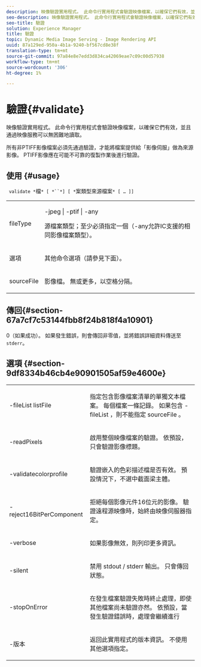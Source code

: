 ```yaml
---
description: 映像驗證實用程式。 此命令行實用程式會驗證映像檔案，以確保它們有效，並且通過映像服務可以無困難地讀取。
seo-description: 映像驗證實用程式。 此命令行實用程式會驗證映像檔案，以確保它們有效，並且通過映像服務可以無困難地讀取。
seo-title: 驗證
solution: Experience Manager
title: 驗證
topic: Dynamic Media Image Serving - Image Rendering API
uuid: 87a129ed-950a-4b1a-9240-bf567cd8e38f
translation-type: tm+mt
source-git-commit: 97a84e8e7edd3d834ca42069eae7c09c00d57938
workflow-type: tm+mt
source-wordcount: '306'
ht-degree: 1%

---
```



# 驗證{#validate}

映像驗證實用程式。 此命令行實用程式會驗證映像檔案，以確保它們有效，並且通過映像服務可以無困難地讀取。

所有非PTIFF影像檔案必須先通過驗證，才能將檔案提供給「影像伺服」做為來源影像。 PTIFF影像應在可能不可靠的復製作業後進行驗證。

## 使用 {#usage}

` validate *`檔`* [ *``*] [ *`案類型來源檔案`* [ … ]]`

<table id="simpletable_D2C6B20E1007433AB4184A73046A44F0"> 
 <tr class="strow"> 
  <td class="stentry"> <p> <span class="codeph"> <span class="varname"> fileType  </span> </span> </p> </td> 
  <td class="stentry"> <p> <span class="codeph"> -jpeg | -ptif | -any  </span> </p> <p>源檔案類型；至少必須指定一個（-any允許IC支援的相同影像檔案類型）。 </p> </td> 
 </tr> 
 <tr class="strow"> 
  <td class="stentry"> <p> <span class="codeph"> <span class="varname"> 選項  </span> </span> </p> </td> 
  <td class="stentry"> <p>其他命令選項（請參見下面）。 </p> </td> 
 </tr> 
 <tr class="strow"> 
  <td class="stentry"> <p> <span class="codeph"> <span class="varname"> sourceFile  </span> </span> </p> </td> 
  <td class="stentry"> <p> 影像檔。 無或更多，以空格分隔。 </p> </td> 
 </tr> 
</table>

## 傳回{#section-67a7cf7c53144fbb8f24b818f4a10901}

0（如果成功）。 如果發生錯誤，則會傳回非零值，並將錯誤詳細資料傳送至`stderr`。

## 選項 {#section-9df8334b46cb4e90901505af59e4600e}

<table id="simpletable_004B1A29BDFD40A9B89E4CBD23119B3F"> 
 <tr class="strow"> 
  <td class="stentry"> <p> <span class="codeph"> -fileList  <span class="varname"> listFile  </span> </span> </p> </td> 
  <td class="stentry"> <p>指定包含影像檔案清單的單獨文本檔案。 每個檔案一條記錄。 如果包含<span class="codeph"> -fileList </span>，則不能指定<span class="varname"> sourceFile </span>。 </p> </td> 
 </tr> 
 <tr class="strow"> 
  <td class="stentry"> <p> <span class="codeph"> -readPixels  </span> </p> </td> 
  <td class="stentry"> <p>啟用整個映像檔案的驗證。 依預設，只會驗證影像標題。 </p> </td> 
 </tr> 
 <tr class="strow"> 
  <td class="stentry"> <p> <span class="codeph"> -validatecolorprofile  </span> </p> </td> 
  <td class="stentry"> <p>驗證嵌入的色彩描述檔是否有效。 預設情況下，不選中截面梁主體。 </p> </td> 
 </tr> 
 <tr class="strow"> 
  <td class="stentry"> <p> <span class="codeph"> -reject16BitPerComponent  </span> </p> </td> 
  <td class="stentry"> <p> 拒絕每個影像元件16位元的影像。 驗證遠程源映像時，始終由映像伺服器指定。 </p> </td> 
 </tr> 
 <tr class="strow"> 
  <td class="stentry"> <p> <span class="codeph"> -verbose  </span> </p> </td> 
  <td class="stentry"> <p> 如果影像無效，則列印更多資訊。 </p> </td> 
 </tr> 
 <tr class="strow"> 
  <td class="stentry"> <p> <span class="codeph"> -silent  </span> </p> </td> 
  <td class="stentry"> <p>禁用<span class="codeph"> stdout </span>/ <span class="codeph"> stderr </span>輸出。 只會傳回狀態。 </p> </td> 
 </tr> 
 <tr class="strow"> 
  <td class="stentry"> <p> <span class="codeph"> -stopOnError  </span> </p> </td> 
  <td class="stentry"> <p>在發生檔案驗證失敗時終止處理，即使其他檔案尚未驗證亦然。 依預設，當發生驗證錯誤時，處理會繼續進行 </p> </td> 
 </tr> 
 <tr class="strow"> 
  <td class="stentry"> <p> <span class="codeph"> -版本 </span> </p> </td> 
  <td class="stentry"> <p>返回此實用程式的版本資訊。 不使用其他選項指定。 </p> </td> 
 </tr> 
</table>

